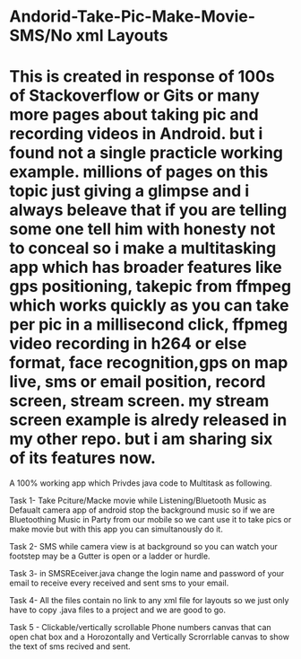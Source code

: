 # Andorid-Take-Pic-Make-Movie-SMS/No xml Layouts


# This is created in response of 100s of Stackoverflow or Gits or many more pages about taking pic and recording videos in Android. but i found not a single practicle working example. millions of pages on this topic just giving a glimpse and i always beleave that if you are telling some one tell him with honesty not to conceal so i make a multitasking app which has broader features like gps positioning, takepic from ffmpeg which works quickly as you can take per pic in a millisecond click, ffpmeg video recording in h264 or else format, face recognition,gps on map live, sms or email position, record screen, stream screen. my stream screen example is alredy released in my other repo. but i am sharing six of its features now.

A 100% working app which Privdes java code to Multitask as following.

Task 1- Take Pciture/Macke movie while Listening/Bluetooth Music as Defaualt camera app of android stop the background music so if we are Bluetoothing Music in Party from our mobile so we cant use it to take pics or make movie but with this app you can simultanously do it.

Task 2- SMS while camera view is at background so you can watch your footstep may be a Gutter is open or a ladder or hurdle.

Task 3- in SMSREceiver.java change the login name and password of your email to receive every received and sent sms to your email.

Task 4- All the files contain no link to any xml file for layouts so we just only have to copy .java files to a project and we are good to go.

Task 5 - Clickable/vertically scrollable Phone numbers canvas that can open chat box and a Horozontally and Vertically Scrorrlable canvas to show the text of sms recived and sent.
